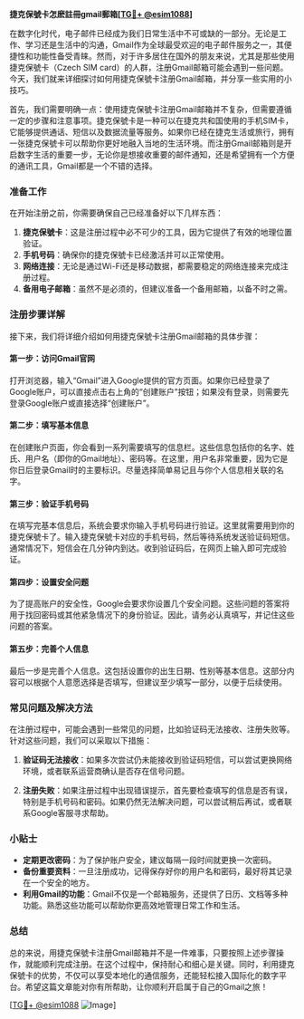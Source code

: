 **捷克保號卡怎麽註冊gmail郵箱[[TG💪+ @esim1088](https://t.me/s/esim1088)]**

在数字化时代，电子邮件已经成为我们日常生活中不可或缺的一部分。无论是工作、学习还是生活中的沟通，Gmail作为全球最受欢迎的电子邮件服务之一，其便捷性和功能性备受青睐。然而，对于许多居住在国外的朋友来说，尤其是那些使用捷克保號卡（Czech SIM card）的人群，注册Gmail邮箱可能会遇到一些问题。今天，我们就来详细探讨如何用捷克保號卡注册Gmail邮箱，并分享一些实用的小技巧。

首先，我们需要明确一点：使用捷克保號卡注册Gmail邮箱并不复杂，但需要遵循一定的步骤和注意事项。捷克保號卡是一种可以在捷克共和国使用的手机SIM卡，它能够提供通话、短信以及数据流量等服务。如果你已经在捷克生活或旅行，拥有一张捷克保號卡可以帮助你更好地融入当地的生活环境。而注册Gmail邮箱则是开启数字生活的重要一步，无论你是想接收重要的邮件通知，还是希望拥有一个方便的通讯工具，Gmail都是一个不错的选择。

### **准备工作**

在开始注册之前，你需要确保自己已经准备好以下几样东西：

1. **捷克保號卡**：这是注册过程中必不可少的工具，因为它提供了有效的地理位置验证。
2. **手机号码**：确保你的捷克保號卡已经激活并可以正常使用。
3. **网络连接**：无论是通过Wi-Fi还是移动数据，都需要稳定的网络连接来完成注册过程。
4. **备用电子邮箱**：虽然不是必须的，但建议准备一个备用邮箱，以备不时之需。

### **注册步骤详解**

接下来，我们将详细介绍如何用捷克保號卡注册Gmail邮箱的具体步骤：

#### **第一步：访问Gmail官网**
打开浏览器，输入“Gmail”进入Google提供的官方页面。如果你已经登录了Google账户，可以直接点击右上角的“创建账户”按钮；如果没有登录，则需要先登录Google账户或直接选择“创建账户”。

#### **第二步：填写基本信息**
在创建账户页面，你会看到一系列需要填写的信息栏。这些信息包括你的名字、姓氏、用户名（即你的Gmail地址）、密码等。在这里，用户名非常重要，因为它是你日后登录Gmail时的主要标识。尽量选择简单易记且与你个人信息相关联的名字。

#### **第三步：验证手机号码**
在填写完基本信息后，系统会要求你输入手机号码进行验证。这里就需要用到你的捷克保號卡了。输入捷克保號卡对应的手机号码，然后等待系统发送验证码短信。通常情况下，短信会在几分钟内到达。收到验证码后，在网页上输入即可完成验证。

#### **第四步：设置安全问题**
为了提高账户的安全性，Google会要求你设置几个安全问题。这些问题的答案将用于找回密码或其他紧急情况下的身份验证。因此，请务必认真填写，并记住这些问题的答案。

#### **第五步：完善个人信息**
最后一步是完善个人信息。这包括设置你的出生日期、性别等基本信息。这部分内容可以根据个人意愿选择是否填写，但建议至少填写一部分，以便于后续使用。

### **常见问题及解决方法**

在注册过程中，可能会遇到一些常见的问题，比如验证码无法接收、注册失败等。针对这些问题，我们可以采取以下措施：

1. **验证码无法接收**：如果多次尝试仍未能接收到验证码短信，可以尝试更换网络环境，或者联系运营商确认是否存在信号问题。
   
2. **注册失败**：如果注册过程中出现错误提示，首先要检查填写的信息是否有误，特别是手机号码和密码。如果仍然无法解决问题，可以尝试稍后再试，或者联系Google客服寻求帮助。

### **小贴士**

- **定期更改密码**：为了保护账户安全，建议每隔一段时间就更换一次密码。
- **备份重要资料**：一旦注册成功，记得保存好你的用户名和密码，最好将其记录在一个安全的地方。
- **利用Gmail的功能**：Gmail不仅是一个邮箱服务，还提供了日历、文档等多种功能。熟悉这些功能可以帮助你更高效地管理日常工作和生活。

### **总结**

总的来说，用捷克保號卡注册Gmail邮箱并不是一件难事，只要按照上述步骤操作，就能顺利完成注册。在这个过程中，保持耐心和细心是关键。同时，利用捷克保號卡的优势，不仅可以享受本地化的通信服务，还能轻松接入国际化的数字平台。希望这篇文章能对你有所帮助，让你顺利开启属于自己的Gmail之旅！

[[TG💪+ @esim1088](https://t.me/s/esim1088) ![Image](https://i.postimg.cc/4NQfJmqS/Snipaste-2025-05-13-00-14-12.png)]